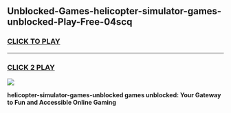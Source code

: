 
## Unblocked-Games-helicopter-simulator-games-unblocked-Play-Free-04scq
<h3>
<a href="https://premium76.site?title=helicopter-simulator-games-unblocked&ref=23A">CLICK TO PLAY</a></h3>
<hr>

<h3>
<a href="https://premium76.site?title=helicopter-simulator-games-unblocked&ref=23A">CLICK 2 PLAY</a>
  
</h3>

<a href="https://premium76.site?title=helicopter-simulator-games-unblocked&ref=23A"><img src="https://clearcache.store/games.png"></a>


**helicopter-simulator-games-unblocked games unblocked: Your Gateway to Fun and Accessible Online Gaming**
